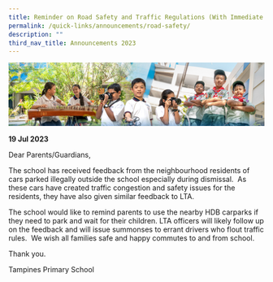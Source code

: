 ```yaml
---
title: Reminder on Road Safety and Traffic Regulations (With Immediate Effect)
permalink: /quick-links/announcements/road-safety/
description: ""
third_nav_title: Announcements 2023
---
```

![](/images/AboutUs.jpg)

**19 Jul 2023**

Dear Parents/Guardians,

The school has received feedback from the neighbourhood residents of cars parked illegally outside the school especially during dismissal.  As these cars have created traffic congestion and safety issues for the residents, they have also given similar feedback to LTA. 

The school would like to remind parents to use the nearby HDB carparks if they need to park and wait for their children. LTA officers will likely follow up on the feedback and will issue summonses to errant drivers who flout traffic rules.  We wish all families safe and happy commutes to and from school.

Thank you.

Tampines Primary School